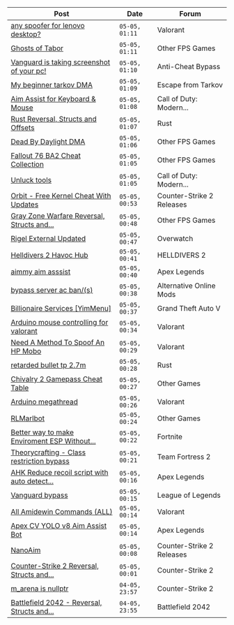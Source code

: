 |Post|Date|Forum|
|----|----|-----|
|[any spoofer for lenovo desktop?](https://www.unknowncheats.me/forum/valorant/635606-spoofer-lenovo-desktop.html)|`05-05, 01:11`|Valorant|
|[Ghosts of Tabor](https://www.unknowncheats.me/forum/other-fps-games/574607-ghosts-tabor.html)|`05-05, 01:11`|Other FPS Games|
|[Vanguard is taking screenshot of your pc!](https://www.unknowncheats.me/forum/anti-cheat-bypass/634974-vanguard-taking-screenshot-pc.html)|`05-05, 01:10`|Anti-Cheat Bypass|
|[My beginner tarkov DMA](https://www.unknowncheats.me/forum/escape-from-tarkov/629124-beginner-tarkov-dma.html)|`05-05, 01:09`|Escape from Tarkov|
|[Aim Assist for Keyboard & Mouse](https://www.unknowncheats.me/forum/call-of-duty-modern-warfare-iii/635352-aim-assist-keyboard-mouse.html)|`05-05, 01:08`|Call of Duty: Modern...|
|[Rust Reversal, Structs and Offsets](https://www.unknowncheats.me/forum/rust/164256-rust-reversal-structs-offsets.html)|`05-05, 01:07`|Rust|
|[Dead By Daylight DMA](https://www.unknowncheats.me/forum/other-fps-games/635232-dead-daylight-dma.html)|`05-05, 01:06`|Other FPS Games|
|[Fallout 76 BA2 Cheat Collection](https://www.unknowncheats.me/forum/other-fps-games/519969-fallout-76-ba2-cheat-collection.html)|`05-05, 01:05`|Other FPS Games|
|[Unluck tools](https://www.unknowncheats.me/forum/call-of-duty-modern-warfare-iii/635235-unluck-tools.html)|`05-05, 01:05`|Call of Duty: Modern...|
|[Orbit - Free Kernel Cheat With Updates](https://www.unknowncheats.me/forum/counter-strike-2-releases/629494-orbit-free-kernel-cheat-updates.html)|`05-05, 00:53`|Counter-Strike 2 Releases|
|[Gray Zone Warfare Reversal, Structs and...](https://www.unknowncheats.me/forum/other-fps-games/634880-gray-zone-warfare-reversal-structs-offsets.html)|`05-05, 00:48`|Other FPS Games|
|[Rigel External Updated](https://www.unknowncheats.me/forum/overwatch/632941-rigel-external-updated.html)|`05-05, 00:47`|Overwatch|
|[Helldivers 2 Havoc Hub](https://www.unknowncheats.me/forum/helldivers-2-a/630894-helldivers-2-havoc-hub.html)|`05-05, 00:41`|HELLDIVERS 2|
|[aimmy aim asssist](https://www.unknowncheats.me/forum/apex-legends/635452-aimmy-aim-asssist.html)|`05-05, 00:40`|Apex Legends|
|[bypass server ac ban/(s)](https://www.unknowncheats.me/forum/alternative-online-mods/635330-bypass-server-ac-ban.html)|`05-05, 00:38`|Alternative Online Mods|
|[Billionaire Services \[YimMenu\]](https://www.unknowncheats.me/forum/grand-theft-auto-v/634632-billionaire-services-yimmenu.html)|`05-05, 00:37`|Grand Theft Auto V|
|[Arduino mouse controlling for valorant](https://www.unknowncheats.me/forum/valorant/635486-arduino-mouse-controlling-valorant.html)|`05-05, 00:34`|Valorant|
|[Need A Method To Spoof An HP Mobo](https://www.unknowncheats.me/forum/valorant/635495-method-spoof-hp-mobo.html)|`05-05, 00:29`|Valorant|
|[retarded bullet tp 2.7m](https://www.unknowncheats.me/forum/rust/635618-retarded-bullet-tp-2-7m.html)|`05-05, 00:28`|Rust|
|[Chivalry 2 Gamepass Cheat Table](https://www.unknowncheats.me/forum/other-games/591970-chivalry-2-gamepass-cheat-table.html)|`05-05, 00:27`|Other Games|
|[Arduino megathread](https://www.unknowncheats.me/forum/valorant/635338-arduino-megathread.html)|`05-05, 00:26`|Valorant|
|[RLMarlbot](https://www.unknowncheats.me/forum/other-games/633336-rlmarlbot.html)|`05-05, 00:24`|Other Games|
|[Better way to make Enviroment ESP Without...](https://www.unknowncheats.me/forum/fortnite/635594-enviroment-esp-fname.html)|`05-05, 00:22`|Fortnite|
|[Theorycrafting - Class restriction bypass](https://www.unknowncheats.me/forum/team-fortress-2-a/635213-theorycrafting-class-restriction-bypass.html)|`05-05, 00:21`|Team Fortress 2|
|[AHK Reduce recoil script with auto detect...](https://www.unknowncheats.me/forum/apex-legends/466312-ahk-reduce-recoil-script-auto-detect-weapon.html)|`05-05, 00:16`|Apex Legends|
|[Vanguard bypass](https://www.unknowncheats.me/forum/league-of-legends/635340-vanguard-bypass.html)|`05-05, 00:15`|League of Legends|
|[All Amidewin Commands (ALL)](https://www.unknowncheats.me/forum/valorant/635650-amidewin-commands.html)|`05-05, 00:14`|Valorant|
|[Apex CV YOLO v8 Aim Assist Bot](https://www.unknowncheats.me/forum/apex-legends/624584-apex-cv-yolo-v8-aim-assist-bot.html)|`05-05, 00:14`|Apex Legends|
|[NanoAim](https://www.unknowncheats.me/forum/counter-strike-2-releases/633993-nanoaim.html)|`05-05, 00:08`|Counter-Strike 2 Releases|
|[Counter-Strike 2 Reversal, Structs and...](https://www.unknowncheats.me/forum/counter-strike-2-a/576077-counter-strike-2-reversal-structs-offsets.html)|`05-05, 00:01`|Counter-Strike 2|
|[m_arena is nullptr](https://www.unknowncheats.me/forum/counter-strike-2-a/631116-m_arena-nullptr.html)|`04-05, 23:57`|Counter-Strike 2|
|[Battlefield 2042 - Reversal, Structs and...](https://www.unknowncheats.me/forum/battlefield-2042-a/467604-battlefield-2042-reversal-structs-offsets.html)|`04-05, 23:55`|Battlefield 2042|
